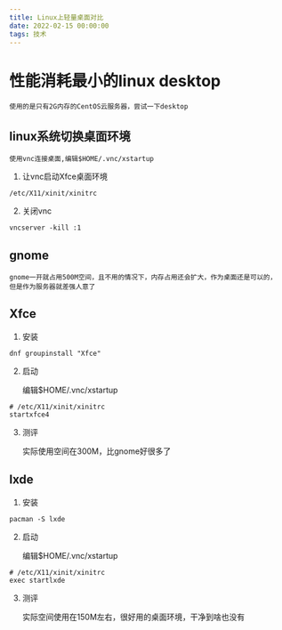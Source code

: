 ```yaml
---
title: Linux上轻量桌面对比
date: 2022-02-15 00:00:00
tags: 技术
---
```


# 性能消耗最小的linux desktop

	使用的是只有2G内存的CentOS云服务器，尝试一下desktop

## linux系统切换桌面环境
	使用vnc连接桌面,编辑$HOME/.vnc/xstartup
1. 让vnc启动Xfce桌面环境
```shell
/etc/X11/xinit/xinitrc
```

2. 关闭vnc
```shell
vncserver -kill :1
```

## gnome

	gnome一开就占用500M空间，且不用的情况下，内存占用还会扩大，作为桌面还是可以的，
	但是作为服务器就差强人意了

## Xfce
1. 安装
```shell
dnf groupinstall "Xfce"
```
2. 启动

	编辑$HOME/.vnc/xstartup
```shell
# /etc/X11/xinit/xinitrc
startxfce4
```

3. 测评

	实际使用空间在300M，比gnome好很多了

## lxde
1. 安装
```shell
pacman -S lxde
```
2. 启动

	编辑$HOME/.vnc/xstartup
```shell
# /etc/X11/xinit/xinitrc
exec startlxde
```

3. 测评

	实际空间使用在150M左右，很好用的桌面环境，干净到啥也没有